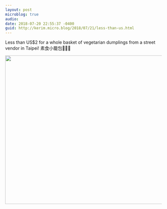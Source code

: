 ```yaml
---
layout: post
microblog: true
audio: 
date: 2018-07-20 22:55:37 -0400
guid: http://kerim.micro.blog/2018/07/21/less-than-us.html
---
```

Less than US$2 for a whole basket of vegetarian dumplings from a street vendor in Taipei! 素食小籠包🥟😋😍

<img src="http://micro.oxus.net/uploads/2018/02288e8395.jpg" width="600" height="479" />
